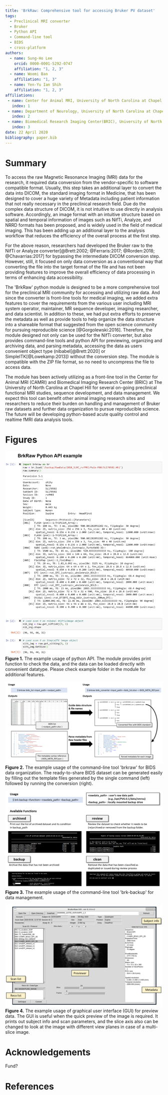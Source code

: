 ```yaml
---
title: 'BrkRaw: Comprehensive tool for accessing Bruker PV dataset'
tags:
  - Preclinical MRI converter
  - Bruker
  - Python API
  - Command-line tool
  - BIDS
  - cross-platform
authors:
  - name: Sung-Ho Lee
    orcid: 0000-0001-5292-0747
    affiliation: "1, 2, 3"
  - name: Woomi Ban
    affiliation: "1, 3"
  - name: Yen-Yu Ian Shih
    affiliation: "1, 2, 3"
affiliations:
 - name: Center for Animal MRI, University of North Carolina at Chapel Hill
   index: 1
 - name: Department of Neurology, University of North Carolina at Chapel Hill
   index: 2
 - name: Biomedical Research Imaging Center(BRIC), University of North Carolina at Chapel Hill 
   index: 3
date: 22 April 2020
bibliography: paper.bib
---
```


# Summary
To access the raw Magnetic Resonance Imaging (MRI) data for the research, 
it required data conversion from the vendor-specific to software compatible format.
Usually, this step takes an additional layer to convert the data into DICOM, 
the standard imaging format in Medicine, that has been designed to cover 
a huge variety of Metadata including patient information that not really necessary in the preclinical research field. 
Due do the complex data structure of DICOM, it is not intuitive to use directly in analysis software.
Accordingly, an image format with an intuitive structure based on spatial and temporal information of images 
such as NifTi, Analyze, and NRRD formats has been proposed, and is widely used in the field of medical imaging.
This has been adding up an additional layer to the analysis workflow that reduces the efficiency of 
the overall process at the first step.

For the above reason, researchers had developed the Bruker raw 
to the NifTi or Analyze converter[@Brett:2002; @Ferraris:2017; @Rorden:2018; @Chavarrias:2017] 
for bypassing the intermediate DICOM conversion step.
However, still, it focused on only data conversion as a conventional way that converting the file 
into the target format of the file and has not been providing features 
to improve the overall efficiency of data processing in terms of enhancing data accessibility.

The 'BrkRaw' python module is designed to be a more comprehensive tool for the preclinical 
MRI community for accessing and utilizing raw data. And since the converter is
front-line tools for medical imaging, we added extra features to cover the requirements from the various user 
including MRI system operator, maintainer, MR sequence developer, imaging researcher, and data scientist.
In addition to these, we had put extra efforts to preserve the metadata as well as provide tools 
to help organize the data structure into a shareable format that suggested from the open science community 
for pursuing reproducible science [@Gorgolewski:2016].
Therefore, the module designed not only can be used for the NifTi converter, but also provides command-line tools 
and python API for previewing, organizing and archiving data, and parsing metadata, 
accessing the data as users convenient object type (nibabel[@Brett:2020] or SimpleITK[@Lowekamp:2013]) 
without the conversion step. The module is compatible with the ZIP file format, 
so no need to uncompress the file to access data.

The module has been actively utilizing as a front-line tool in the Center for Animal MRI (CAMRI) 
and Biomedical Imaging Research Center (BRIC) at The University of North Carolina at Chapel Hill 
for several on-going preclinical functional MRI studies, sequence development, and data management. 
We expect this tool can benefit other animal imaging research sites and researchers to reduce 
their burden on handling and management of Bruker raw datasets and further data organization 
to pursue reproducible science. The future will be developing python-based acute quality control 
and realtime fMRI data analysis tools.

# Figures
![Python API](imgs/brkraw_python.png)
**Figure 1.** The example usage of python API.
The module provides print function to check the data, and the data can be loaded directly with convenient datatype.
Please check example folder in the module for additional features.

![BIDS conversion](imgs/brkraw_bids_conv.png)
**Figure 2.** The example usage of the command-line tool 'brkraw' for BIDS data organization. 
The ready-to-share BIDS dataset can be generated easily by filling out the template files 
generated by the single command (left) followed by running the conversion (right).

![Data management](imgs/brk_backup.png)
**Figure 3.** The example usage of the command-line tool 'brk-backup' for data management.

![brkraw GUI](imgs/brkraw_gui.png)
**Figure 4.** The example usage of graphical user interface (GUI) for preview data.
The GUI is useful when the quick preview of the image is required. It prints out subject info and scan parameters, 
and the slice axis also can be changed to look at the image with different view planes in case of a multi-slice image.

# Acknowledgements

Fund?

# References